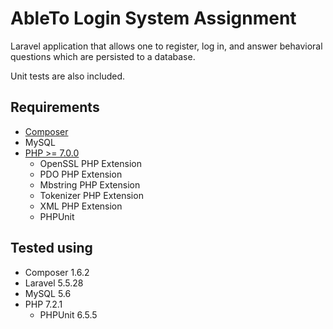 # AbleTo Login System Assignment

Laravel application that allows one to register, log in, and answer behavioral questions which are persisted to a database.

Unit tests are also included.

## Requirements
* [Composer](https://getcomposer.org/)
* MySQL
* [PHP >= 7.0.0](https://php.net)
  * OpenSSL PHP Extension
  * PDO PHP Extension
  * Mbstring PHP Extension
  * Tokenizer PHP Extension
  * XML PHP Extension
  * PHPUnit

## Tested using
* Composer 1.6.2
* Laravel 5.5.28
* MySQL 5.6
* PHP 7.2.1
  * PHPUnit 6.5.5
